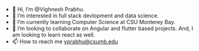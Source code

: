- 👋 Hi, I’m @Vighnesh Prabhu.
- 👀 I’m interested in full stack devlopment and data science.
- 🌱 I’m currently learning Computer Science at CSU Monterey Bay.
- 💞️ I’m looking to collaborate on Angular and flutter based projects. And, I am looking to learn react as well.
- 📫 How to reach me vprabhu@csumb.edu

<!---
Kratosmsn11/Kratosmsn11 is a ✨ special ✨ repository because its `README.md` (this file) appears on your GitHub profile.
You can click the Preview link to take a look at your changes.
--->
